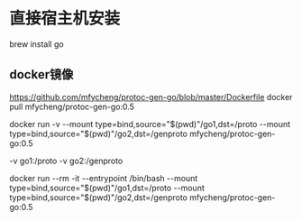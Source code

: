 
# 直接宿主机安装
brew install go



## docker镜像
https://github.com/mfycheng/protoc-gen-go/blob/master/Dockerfile
docker pull mfycheng/protoc-gen-go:0.5

docker run -v --mount type=bind,source="$(pwd)"/go1,dst=/proto --mount type=bind,source="$(pwd)"/go2,dst=/genproto  mfycheng/protoc-gen-go:0.5

-v go1:/proto -v go2:/genproto

docker run  --rm -it --entrypoint /bin/bash --mount type=bind,source="$(pwd)"/go1,dst=/proto --mount type=bind,source="$(pwd)"/go2,dst=/genproto mfycheng/protoc-gen-go:0.5

